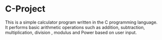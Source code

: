 # C-Project
This is a simple calculator program written in the C programming language. It performs basic arithmetic operations such as addition, subtraction, multiplication,  division , modulus  and Power based on user input.
